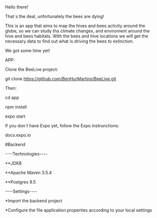 Hello there!

That`s the deal, unfortunately the bees are dying!

This is an app that aims to map the hives and bees activity around the globe, so we can study tha climate changes, and 
enviroment around the hive and bees habitats. With the bees and hive locations we will get the necessary data to find out what
is driving the bees to extinction.

We got some time yet!

APP:

Clone the BeeLive project:

git clone https://github.com/BenHurMartins/BeeLive.git

Then:

cd app 

npm install

expo start

If you don`t have Expo yet, follow the Expo instrunctions:

docs.expo.io

#Backend

----Technologies----

**JDK8

**Apache Maven 3.5.4

**Postgres 9.5


----Settings----

*Import the backend project

*Configure the file application.properties according to your local settings

